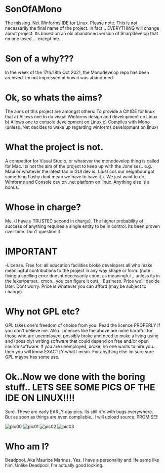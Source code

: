 # SonOfAMono
The missing .Net Winforms IDE for Linux.
Please note. This is not necessarily the final name of the project. In fact .. EVERYTHING will change about project.
Its based on an old abandoned version of Sharpdevelop that no one loved ... except me.

# Son of a why???
In the week of the 17th/18th Oct 2021, the Monodevelop repo has been archived. Im not impressed at how it was abandoned.

# Ok, so whats the aims?
The aims of this project are amongst others: To provide a C# IDE for linux that 
    a) Allows one to do visual Winforms design and development on Linux
    b) Allows one to console development on Linux
    c) Compiles with Mono (unless .Net decides to wake up regarding winforms development on linux)

# What the project is not.
A competitor for Visual Studio, or whatever the monodevelop thing is called for Mac.
Its not the aim of the project to keep up with the Jone'ses.. e.g. Maui or whatever the latest fad in GUI dev is. (Just cos our neighbour got something flashy dont mean we have to have it.). We just want to do Winforms and Console dev on .net platform on linux. Anything else is a bonus.

# Whose in charge?
Me. (I have a TRUSTED second in charge).  The higher probability of success of anything requires a single entity to be in control. Its been proven over time. Don't question it.

# IMPORTANT
-License. Free for:
    all education facilities 
    broke developers 
    all who make meaningful contributions to the project in any way shape or form. (note.. fixing a spelling error doesnt necessarily count as meaningful .. unless its in the lexer/parser.. cmon.. you can figure it out).
-Business. Price we'll decide later. Dont worry. Price is whatever you can afford (may be subject to change).

# Why not GPL etc?
GPL takes one's freedom of choice from you. Read the licence PROPERLY if you don't believe me. 
Also. Licences like the above are more harmful for those who are unemployed, possibly broke and need to make a living using and (possibly) writing software that could depend on free and/or open source software. If you are unemployed, broke, no one wants to hire you.. then you will know EXACTLY what I mean.
For anything else Im sure sure GPL maybe has some use.

# Ok..Now we done with the boring stuff.. LETS SEE SOME PICS OF THE IDE ON LINUX!!!!
Sure. These are early EARLY day pics. Its still rife with bugs everywhere. But as soon as things are even compilable.. I will upload source. PROMISE!!

![pic00](https://user-images.githubusercontent.com/75542535/138273325-618f5ddf-0b6d-4dd0-8bde-b808854f5e92.png)
![pic01](https://user-images.githubusercontent.com/75542535/138273344-38fcf0d2-37f5-4e8c-ab16-55bc65a0bfc7.png)
![pic02](https://user-images.githubusercontent.com/75542535/138273359-66588483-1770-4f96-aabe-ee72db70d661.png)
![pic03](https://user-images.githubusercontent.com/75542535/138273371-ea0ed65f-33e8-4fe7-a562-5082f049bd9b.png)




# Who am I?
Deadpool. Aka Maurice Marinus. Yes. I have a personality and life same like him. Unlike Deadpool, I'm actually good looking.
